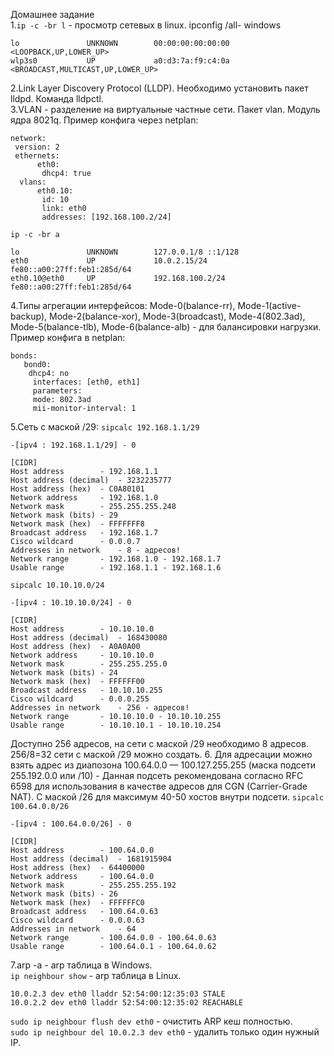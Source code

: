 Домашнее задание  
1.`ip -c -br l` - просмотр сетевых в linux. ipconfig /all- windows

	lo               UNKNOWN        00:00:00:00:00:00 <LOOPBACK,UP,LOWER_UP>  
	wlp3s0           UP             a0:d3:7a:f9:c4:0a <BROADCAST,MULTICAST,UP,LOWER_UP>  

2.Link Layer Discovery Protocol (LLDP). Необходимо установить пакет lldpd. Команда lldpctl.  
3.VLAN - разделение на виртуальные частные сети. Пакет vlan. Модуль ядра 8021q. Пример конфига через netplan:
	
	network:
 	 version: 2
  	 ethernets:
    	  eth0:
           dhcp4: true
  	  vlans:
      	  eth0.10:
           id: 10
           link: eth0
           addresses: [192.168.100.2/24]
`ip -c -br a`  

	lo               UNKNOWN        127.0.0.1/8 ::1/128  
	eth0             UP             10.0.2.15/24 fe80::a00:27ff:feb1:285d/64  
	eth0.10@eth0     UP             192.168.100.2/24 fe80::a00:27ff:feb1:285d/64  
4.Типы агрегации интерфейсов:
 Mode-0(balance-rr), Mode-1(active-backup), Mode-2(balance-xor), Mode-3(broadcast), Mode-4(802.3ad),  
 Mode-5(balance-tlb), Mode-6(balance-alb)  - для балансировки нагрузки.  
 Пример конфига в netplan:  
		
	bonds:
	   bond0:
	    dhcp4: no
	     interfaces: [eth0, eth1]
	     parameters: 
	     mode: 802.3ad
	     mii-monitor-interval: 1
5.Сеть с маской /29: `sipcalc 192.168.1.1/29`  

	-[ipv4 : 192.168.1.1/29] - 0

	[CIDR]
	Host address		- 192.168.1.1
	Host address (decimal)	- 3232235777
	Host address (hex)	- C0A80101
	Network address		- 192.168.1.0
	Network mask		- 255.255.255.248
	Network mask (bits)	- 29
	Network mask (hex)	- FFFFFFF8
	Broadcast address	- 192.168.1.7
	Cisco wildcard		- 0.0.0.7
	Addresses in network	- 8 - адресов!
	Network range		- 192.168.1.0 - 192.168.1.7
	Usable range		- 192.168.1.1 - 192.168.1.6
`sipcalc 10.10.10.0/24` 
	
	-[ipv4 : 10.10.10.0/24] - 0
	
	[CIDR]
	Host address		- 10.10.10.0
	Host address (decimal)	- 168430080
	Host address (hex)	- A0A0A00
	Network address		- 10.10.10.0
	Network mask		- 255.255.255.0
	Network mask (bits)	- 24
	Network mask (hex)	- FFFFFF00
	Broadcast address	- 10.10.10.255
	Cisco wildcard		- 0.0.0.255
	Addresses in network	- 256 - адресов!
	Network range		- 10.10.10.0 - 10.10.10.255
	Usable range		- 10.10.10.1 - 10.10.10.254
Доступно 256 адресов, на сети с маской /29 необходимо 8 адресов. 256/8=32 сети с маской /29 можно создать.
6. Для адресации можно взять адрес из диапозона 100.64.0.0 — 100.127.255.255 (маска подсети 255.192.0.0 или /10) - Данная подсеть рекомендована согласно RFC 6598 для использования в качестве адресов для CGN (Carrier-Grade NAT). С маской /26 для максимум 40-50 хостов внутри подсети.
`sipcalc 100.64.0.0/26`
	
	-[ipv4 : 100.64.0.0/26] - 0

	[CIDR]
	Host address		- 100.64.0.0
	Host address (decimal)	- 1681915904
	Host address (hex)	- 64400000
	Network address		- 100.64.0.0
	Network mask		- 255.255.255.192
	Network mask (bits)	- 26
	Network mask (hex)	- FFFFFFC0
	Broadcast address	- 100.64.0.63
	Cisco wildcard		- 0.0.0.63
	Addresses in network	- 64
	Network range		- 100.64.0.0 - 100.64.0.63
	Usable range		- 100.64.0.1 - 100.64.0.62
7.arp -a - arp таблица в Windows.  
`ip neighbour show` - arp таблица в Linux.  

	10.0.2.3 dev eth0 lladdr 52:54:00:12:35:03 STALE  
	10.0.2.2 dev eth0 lladdr 52:54:00:12:35:02 REACHABLE  
`sudo ip neighbour flush dev eth0` -  очистить ARP кеш полностью.   
`sudo ip neighbour del 10.0.2.3 dev eth0` - удалить только один нужный IP.
